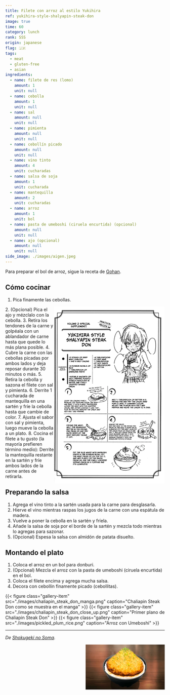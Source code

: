 ```yaml
---
title: Filete con arroz al estilo Yukihira
ref: yukihira-style-shalyapin-steak-don
image: true
time: 60
category: lunch
rank: SSS
origin: japanese
flag: 🇯🇵
tags:
  - meat
  - gluten-free
  - asian
ingredients:
  - name: filete de res (lomo)
    amount: 1
    unit: null
  - name: cebolla
    amount: 1
    unit: null
  - name: sal
    amount: null
    unit: null
  - name: pimienta
    amount: null
    unit: null
  - name: cebollín picado
    amount: null
    unit: null
  - name: vino tinto
    amount: 4
    unit: cucharadas
  - name: salsa de soja
    amount: 1
    unit: cucharada
  - name: mantequilla
    amount: 2
    unit: cucharadas
  - name: arroz
    amount: 1
    unit: bol
  - name: pasta de umeboshi (ciruela encurtida) (opcional)
    amount: null
    unit: null
  - name: ajo (opcional)
    amount: null
    unit: null
side_image: ./images/aigen.jpeg
---
```


Para preparar el bol de arroz, sigue la receta de [Gohan](recipe/gohan-rice/).

## Cómo cocinar
1. Pica finamente las cebollas.
<img src="images/manga_recipe.png" title="Receta original de Shalyapin Steak Don estilo Yukihira" alt="Receta original de Shalyapin Steak Don estilo Yukihira" style="width:350px; float:right;"/>
2. (Opcional) Pica el ajo y mézclalo con la cebolla.
3. Retira los tendones de la carne y golpéala con un ablandador de carne hasta que quede lo más plana posible.
4. Cubre la carne con las cebollas picadas por ambos lados y deja reposar durante 30 minutos o más.
5. Retira la cebolla y sazona el filete con sal y pimienta.
6. Derrite 1 cucharada de mantequilla en una sartén y fríe la cebolla hasta que cambie de color.
7. Ajusta el sabor con sal y pimienta, luego mueve la cebolla a un plato.
8. Cocina el filete a tu gusto (la mayoría prefieren término medio): Derrite la mantequilla restante en la sartén y fríe ambos lados de la carne antes de retirarla.

## Preparando la salsa

1. Agrega el vino tinto a la sartén usada para la carne para desglasarla.
2. Hierve el vino mientras raspas los jugos de la carne con una espátula de madera.
3. Vuelve a poner la cebolla en la sartén y fríela.
4. Añade la salsa de soja por el borde de la sartén y mezcla todo mientras lo agregas para sazonar.
5. (Opcional) Espesa la salsa con almidón de patata disuelto.

## Montando el plato
1. Coloca el arroz en un bol para donburi.
2. (Opcional) Mezcla el arroz con la pasta de umeboshi (ciruela encurtida) en el bol.
3. Coloca el filete encima y agrega mucha salsa.
4. Decora con cebollín finamente picado (cebollitas).

<div class="gallery gallery-3">
{{< figure class="gallery-item" src="./images/chaliapin_steak_don_manga.png" caption="Chaliapin Steak Don como se muestra en el manga" >}}
{{< figure class="gallery-item" src="./images/chaliapin_steak_don_close_up.png" caption="Primer plano de Chaliapin Steak Don" >}}
{{< figure class="gallery-item" src="./images/pickled_plum_rice.png" caption="Arroz con Umeboshi" >}}
</div>

---

_De [Shokugeki no Soma](https://shokugekinosoma.fandom.com/wiki/Chaliapin_Steak_Don)._

<img src="images/chaliapin_steak_don.png" style="width:250px; float:right;"/>